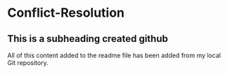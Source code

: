 # Conflict-Resolution

## This is a subheading created github

All of this content added to the readme file has been added from my local Git repository.
